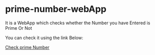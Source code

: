 # prime-number-webApp

It is a WebApp which checks whether the Number you have Entered is Prime Or Not

You can check it using the link Below:

[Check prime Number](https://check-prime-number-webapp.netlify.app/)

